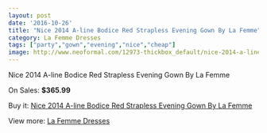 ```yaml
---
layout: post
date: '2016-10-26'
title: "Nice 2014 A-line Bodice Red Strapless Evening Gown By La Femme"
category: La Femme Dresses
tags: ["party","gown","evening","nice","cheap"]
image: http://www.neoformal.com/12973-thickbox_default/nice-2014-a-line-bodice-red-strapless-evening-gown-by-la-femme.jpg
---
```

Nice 2014 A-line Bodice Red Strapless Evening Gown By La Femme

On Sales: **$365.99**
<a href="https://www.neoformal.com/en/la-femme-dresses-2014/4540-nice-2014-a-line-bodice-red-strapless-evening-gown-by-la-femme.html"><amp-img layout="responsive" width="600" height="600" src="//www.neoformal.com/12973-thickbox_default/nice-2014-a-line-bodice-red-strapless-evening-gown-by-la-femme.jpg" alt="Nice 2014 A-line Bodice Red Strapless Evening Gown By La Femme 0" /></a>
<a href="https://www.neoformal.com/en/la-femme-dresses-2014/4540-nice-2014-a-line-bodice-red-strapless-evening-gown-by-la-femme.html"><amp-img layout="responsive" width="600" height="600" src="//www.neoformal.com/12974-thickbox_default/nice-2014-a-line-bodice-red-strapless-evening-gown-by-la-femme.jpg" alt="Nice 2014 A-line Bodice Red Strapless Evening Gown By La Femme 1" /></a>
<a href="https://www.neoformal.com/en/la-femme-dresses-2014/4540-nice-2014-a-line-bodice-red-strapless-evening-gown-by-la-femme.html"><amp-img layout="responsive" width="600" height="600" src="//www.neoformal.com/12975-thickbox_default/nice-2014-a-line-bodice-red-strapless-evening-gown-by-la-femme.jpg" alt="Nice 2014 A-line Bodice Red Strapless Evening Gown By La Femme 2" /></a>
<a href="https://www.neoformal.com/en/la-femme-dresses-2014/4540-nice-2014-a-line-bodice-red-strapless-evening-gown-by-la-femme.html"><amp-img layout="responsive" width="600" height="600" src="//www.neoformal.com/12976-thickbox_default/nice-2014-a-line-bodice-red-strapless-evening-gown-by-la-femme.jpg" alt="Nice 2014 A-line Bodice Red Strapless Evening Gown By La Femme 3" /></a>

Buy it: [Nice 2014 A-line Bodice Red Strapless Evening Gown By La Femme](https://www.neoformal.com/en/la-femme-dresses-2014/4540-nice-2014-a-line-bodice-red-strapless-evening-gown-by-la-femme.html "Nice 2014 A-line Bodice Red Strapless Evening Gown By La Femme")

View more: [La Femme Dresses](https://www.neoformal.com/en/56-la-femme-dresses-2014 "La Femme Dresses")